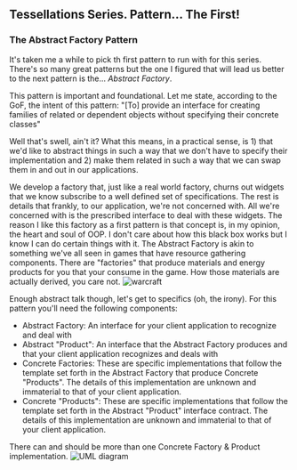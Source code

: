 ## Tessellations Series. Pattern... The First!
### The Abstract Factory Pattern

It's taken me a while to pick th first pattern to run with for this series. There's so many great patterns but the one I figured that will lead us better to the next pattern is the... *Abstract Factory*.

This pattern is important and foundational. Let me state, according to the GoF, the intent of this pattern: 
"[To] provide an interface for creating families of related or dependent objects without specifying their concrete classes"

Well that's swell, ain't it? What this means, in a practical sense, is 1) that we'd like to abstract things in such a way that we don't have to specify their implementation and 2) make them related in such a way that we can swap them in and out in our applications. 

We develop a factory that, just like a real world factory, churns out widgets that we know subscribe to a well defined set of specifications. The rest is details that frankly, to our application, we're not concerned with. All we're concerned with is the prescribed interface to deal with these widgets. The reason I like this factory as a first pattern is that concept is, in my opinion, the heart and soul of OOP. I don't care about how this black box works but I know I can do certain things with it. 
The Abstract Factory is akin to something we've all seen in games that have resource gathering components. There are "factories" that produce materials and energy products for you that your consume in the game. How those materials are actually derived, you care not. 
![warcraft](https://upload.wikimedia.org/wikipedia/en/3/3a/WC2_Tides_UI_01.png)


Enough abstract talk though, let's get to specifics (oh, the irony).  For this pattern you'll need the following components:
 
- Abstract Factory: An interface for your client application to recognize and deal with
- Abstract "Product": An interface that the Abstract Factory produces and that  your client application recognizes and deals with
- Concrete Factories: These are specific implementations that follow the template set forth in the Abstract Factory that produce Concrete "Products". The details of this implementation are unknown and immaterial to that of your client application.
- Concrete "Products": These are specific implementations that follow the template set forth in the Abstract "Product" interface contract. The details of this implementation are unknown and immaterial to that of your client application.

There can and should be more than one Concrete Factory & Product implementation. 
![UML diagram](https://upload.wikimedia.org/wikipedia/commons/thumb/9/9d/Abstract_factory_UML.svg/640px-Abstract_factory_UML.svg.png)



